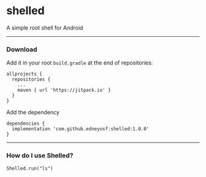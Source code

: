 # shelled
A simple root shell for Android

---

### Download

Add it in your root `build.gradle` at the end of repositories:
```
allprojects {
  repositories {
    ...
    maven { url 'https://jitpack.io' }
  }
}
```
Add the dependency

```
dependencies {
  implementation 'com.github.edneyosf:shelled:1.0.0'
}
```

---

### How do I use Shelled?

```
Shelled.run("ls")
```
